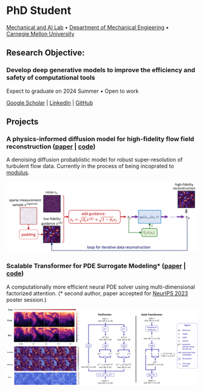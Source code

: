 # PhD Student
[Mechanical and AI Lab](https://sites.google.com/view/barati) • 
[Department of Mechanical Engieering](https://www.meche.engineering.cmu.edu/) • <br />
[Carnegie Mellon University](https://www.cmu.edu/) 
## Research Objective: 
### Develop deep generative models to improve the efficiency and safety of computational tools <br />

Expect to graduate on 2024 Summer • Open to work

[Google Scholar](https://scholar.google.com/citations?hl=en&user=dNWXwYMAAAAJ) | [LinkedIn](https://www.linkedin.com/in/dule-shu-71a4b6a6/) | [GitHub](https://github.com/dlshu)

## Projects
### A physics-informed diffusion model for high-fidelity flow field reconstruction ([paper](https://www.sciencedirect.com/science/article/pii/S0021999123000670) | [code](https://github.com/BaratiLab/Diffusion-based-Fluid-Super-resolution/tree/main_v1))

A denoising diffusion probablistic model for robust super-resolution of turbulent flow data. Currently in the process of being incoprated to [modulus](https://github.com/NVIDIA/modulus).

<img src='assets/dfsr_model_inference.png' width='720'>

### Scalable Transformer for PDE Surrogate Modeling* ([paper](https://arxiv.org/pdf/2305.17560.pdf) | [code]([https://github.com/BaratiLab/Diffusion-based-Fluid-Super-resolution/tree/main_v1](https://github.com/BaratiLab/FactFormer)))

A computationally more efficient neural PDE solver using multi-dimensional factorized attention.
(* second author, paper accepted for [NeurIPS 2023](https://nips.cc/Conferences/2023) poster session.)

<img src='assets/factformer.png' width='720'>
